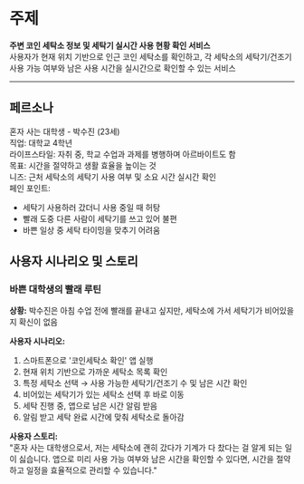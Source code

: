 # 주제  
**주변 코인 세탁소 정보 및 세탁기 실시간 사용 현황 확인 서비스**  
사용자가 현재 위치 기반으로 인근 코인 세탁소를 확인하고, 각 세탁소의 세탁기/건조기 사용 가능 여부와 남은 사용 시간을 실시간으로 확인할 수 있는 서비스

---

## 페르소나  
혼자 사는 대학생 - 박수진 (23세)  
직업: 대학교 4학년  
라이프스타일: 자취 중, 학교 수업과 과제를 병행하며 아르바이트도 함  
목표: 시간을 절약하고 생활 효율을 높이는 것  
니즈: 근처 세탁소의 세탁기 사용 여부 및 소요 시간 실시간 확인  
페인 포인트:  
- 세탁기 사용하러 갔더니 사용 중일 때 허탕  
- 빨래 도중 다른 사람이 세탁기를 쓰고 있어 불편  
- 바쁜 일상 중 세탁 타이밍을 맞추기 어려움  

## 사용자 시나리오 및 스토리

### 바쁜 대학생의 빨래 루틴  
**상황:** 박수진은 아침 수업 전에 빨래를 끝내고 싶지만, 세탁소에 가서 세탁기가 비어있을지 확신이 없음  

**사용자 시나리오:**  
1. 스마트폰으로 '코인세탁소 확인' 앱 실행  
2. 현재 위치 기반으로 가까운 세탁소 목록 확인  
3. 특정 세탁소 선택 → 사용 가능한 세탁기/건조기 수 및 남은 시간 확인  
4. 비어있는 세탁기가 있는 세탁소 선택 후 바로 이동  
5. 세탁 진행 중, 앱으로 남은 시간 알림 받음  
6. 알림 받고 세탁 완료 시간에 맞춰 세탁소로 돌아감  

**사용자 스토리:**  
"혼자 사는 대학생으로서, 저는 세탁소에 괜히 갔다가 기계가 다 찼다는 걸 알게 되는 일이 싫습니다. 앱으로 미리 사용 가능 여부와 남은 시간을 확인할 수 있다면, 시간을 절약하고 일정을 효율적으로 관리할 수 있습니다."
